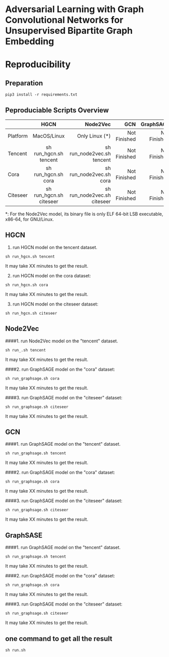 # Adversarial Learning with Graph Convolutional Networks for Unsupervised Bipartite Graph Embedding


# Reproducibility


## Preparation
~~~
pip3 install -r requirements.txt
~~~

## Peproduciable Scripts Overview
|                | HGCN                   | Node2Vec                    | GCN                         | GraphSAGE                   | GAE                         |
| :------------- | :----------:           | -----------:                | -----------:                | -----------:                | -----------:                |
| Platform       | MacOS/Linux            | Only Linux (*)                  | Not Finished                | Not Finished                | Not Finished            |
| Tencent        | sh run_hgcn.sh tencent | sh run_node2vec.sh tencent  | Not Finished                | Not Finished                | Not Finished                |
| Cora           | sh run_hgcn.sh cora    | sh run_node2vec.sh cora     | Not Finished                | Not Finished                | Not Finished                |
| Citeseer       | sh run_hgcn.sh citeseer| sh run_node2vec.sh citeseer | Not Finished                | Not Finished                | Not Finished                |

*: For the Node2Vec model, its binary file is only ELF 64-bit LSB executable, x86-64, for GNU/Linux.

## HGCN
1. run HGCN model on the tencent dataset.
~~~
sh run_hgcn.sh tencent
~~~
It may take XX minutes to get the result.

2. run HGCN model on the cora dataset:
~~~
sh run_hgcn.sh cora
~~~
It may take XX minutes to get the result.

3. run HGCN model on the citeseer dataset:
~~~
sh run_hgcn.sh citeseer
~~~


## Node2Vec
####1. run Node2Vec model on the "tencent" dataset.
~~~
sh run_.sh tencent
~~~
It may take XX minutes to get the result.

####2. run GraphSAGE model on the "cora" dataset:
~~~
sh run_graphsage.sh cora
~~~
It may take XX minutes to get the result.

####3. run GraphSAGE model on the "citeseer" dataset:
~~~
sh run_graphsage.sh citeseer
~~~
It may take XX minutes to get the result.


## GCN
####1. run GraphSAGE model on the "tencent" dataset.
~~~
sh run_graphsage.sh tencent
~~~
It may take XX minutes to get the result.

####2. run GraphSAGE model on the "cora" dataset:
~~~
sh run_graphsage.sh cora
~~~
It may take XX minutes to get the result.

####3. run GraphSAGE model on the "citeseer" dataset:
~~~
sh run_graphsage.sh citeseer
~~~
It may take XX minutes to get the result.


## GraphSASE
####1. run GraphSAGE model on the "tencent" dataset.
~~~
sh run_graphsage.sh tencent
~~~
It may take XX minutes to get the result.

####2. run GraphSAGE model on the "cora" dataset:
~~~
sh run_graphsage.sh cora
~~~
It may take XX minutes to get the result.

####3. run GraphSAGE model on the "citeseer" dataset:
~~~
sh run_graphsage.sh citeseer
~~~
It may take XX minutes to get the result.



## one command to get all the result
~~~
sh run.sh
~~~

